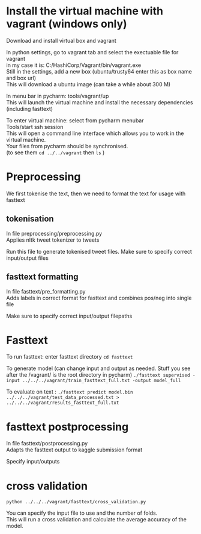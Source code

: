 # Install the virtual machine with vagrant (windows only)

Download and install virtual box and vagrant

In python settings, go to vagrant tab and select the exectuable file for vagrant  
in my case it is: C:/HashiCorp/Vagrant/bin/vagrant.exe  
Still in the settings, add a new box (ubuntu/trusty64 enter this as box name and box url)  
This will download a ubuntu image (can take a while about 300 M)  

In menu bar in pycharm: tools/vagrant/up  
This will launch the virtual machine and install the necessary dependencies (including fasttext)

To enter virtual machine: select from pycharm menubar  
Tools/start ssh session  
This will open a command line interface which allows you to work in the virtual machine.  
Your files from pycharm should be synchronised.  
(to see them `cd ../../vagrant` then `ls` )

# Preprocessing

We first tokenise the text, then we need to format the text for usage with fasttext

## tokenisation
In file preprocessing/preprocessing.py  
Applies nltk tweet tokenizer to tweets

Run this file to generate tokenised tweet files. Make sure to specify correct input/output files

## fasttext formatting
In file fasttext/pre_formatting.py  
Adds labels in correct format for fasttext and combines pos/neg into single file

Make sure to specify correct input/output filepaths

# Fasttext 
To run fasttext: enter fasttext directory
`cd fasttext`

To generate model (can change input and output as needed. Stuff you see after the /vagrant/ is the root directory in pycharm)
`./fasttext supervised -input ../../../vagrant/train_fasttext_full.txt -output model_full`

To evaluate on text :
`./fasttext predict model.bin ../../../vagrant/test_data_processed.txt > ../../../vagrant/results_fasttext_full.txt`

# fasttext postprocessing

In file fasttext/postprocessing.py  
Adapts the fasttext output to kaggle submission format

Specify input/outputs

# cross validation

```
python ../../../vagrant/fasttext/cross_validation.py
```

You can specify the input file to use and the number of folds.  
This will run a cross validation and calculate the average accuracy of the model.
